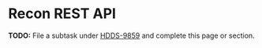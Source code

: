 # Recon REST API

**TODO:** File a subtask under [HDDS-9859](https://issues.apache.org/jira/browse/HDDS-9859) and complete this page or section.
